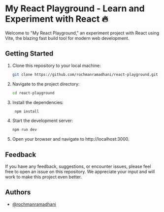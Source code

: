 # My React Playground - Learn and Experiment with React 🔥

Welcome to "My React Playground," an experiment project with React using
Vite, the blazing fast build tool for modern web development.

## Getting Started

1. Clone this repository to your local machine:

   ```bash
   git clone https://github.com/rochmanramadhani/react-playground.git
    ```
   
2. Navigate to the project directory:

   ```bash
   cd react-playground
   ```

3. Install the dependencies:

   ```bash
    npm install
    ```
   
4. Start the development server:

   ```bash
   npm run dev
   ```
   
5. Open your browser and navigate to http://localhost:3000.

## Feedback

If you have any feedback, suggestions, or encounter issues, please feel free to open an issue on this repository. We appreciate your input and will work to make this project even better.

## Authors

- [@rochmanramadhani](https://www.github.com/rochmanramadhani)
